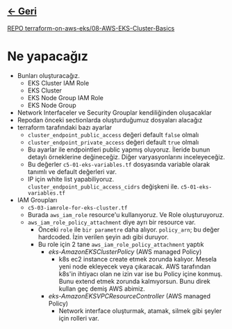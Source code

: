 ## [<- Geri](../README.md)
[REPO terraform-on-aws-eks/08-AWS-EKS-Cluster-Basics](https://github.com/stacksimplify/terraform-on-aws-eks/tree/main/08-AWS-EKS-Cluster-Basics)
# Ne yapacağız
- Bunları oluşturacağız.
    - EKS Cluster IAM Role
    - EKS Cluster
    - EKS Node Group IAM Role
    - EKS Node Group
- Network Interfaceler ve Security Grouplar kendiliğinden oluşacaklar
- Repodan önceki sectionlarda oluşturduğumuz dosyaları alacağız
- terraform tarafındaki bazı ayarlar
    - `cluster_endpoint_public_access` değeri default `false` olmalı
    - `cluster_endpoint_private_access` değeri default `true` olmalı
    - Bu ayarlar ile endpointleri public yapmış oluyoruz. İleride bunun detaylı örneklerine değineceğiz. Diğer varyasyonlarını inceleyeceğiz.
    - Bu değerler `c5-01-eks-variables.tf` dosyasında variable olarak tanımlı ve default değerleri var.
    - IP için white list yapabiliyoruz. `cluster_endpoint_public_access_cidrs` değişkeni ile. `c5-01-eks-variables.tf`
- IAM Groupları
    - `c5-03-iamrole-for-eks-cluster.tf`
    - Burada `aws_iam_role` resource'u kullanıyoruz. Ve Role oluşturuyoruz.
    - `aws_iam_role_policy_attachment` diye ayrı bir resource var.
        - Önceki `role` ile `bir parametre` daha alıyor. `policy_arn`; bu değer hardcoded. İzin verilen şeyin adı gibi duruyor.
        - Bu role için 2 tane `aws_iam_role_policy_attachment` yaptık
            - *eks-AmazonEKSClusterPolicy* (AWS managed Policy)
                - k8s ec2 instance create etmek zorunda kalıyor. Mesela yeni node ekleyecek veya çıkaracak. AWS tarafından k8s'in ihtiyacı olan ne izin var ise bu Policy içine konmuş. Bunu extend etmek zorunda kalmıyorsun. Bunu direk kullan geç demiş AWS abimiz.
            - *eks-AmazonEKSVPCResourceController* (AWS managed Policy)
                - Network interface oluşturmak, atamak, silmek gibi şeyler için rolleri var.
